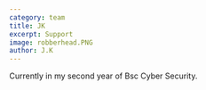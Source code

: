 ```yaml
---
category: team
title: JK
excerpt: Support
image: robberhead.PNG
author: J.K
---
```


Currently in my second year of Bsc Cyber Security.
